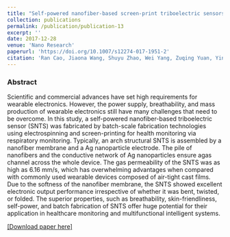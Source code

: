 ```yaml
---
title: "Self-powered nanofiber-based screen-print triboelectric sensors for respiratory monitoring"
collection: publications
permalink: /publication/publication-13
excerpt: ''
date: 2017-12-28
venue: 'Nano Research'
paperurl: 'https://doi.org/10.1007/s12274-017-1951-2'
citation: 'Ran Cao, Jiaona Wang, Shuyu Zhao, Wei Yang, Zuqing Yuan, Yingying Yin, <b>Xinyu Du</b>, Nian-Wu Li, Xiuling Zhang, Xiuyan Li, Zhong Lin Wang, Congju Li, "Self-powered nanofiber-based screen-print triboelectric sensors for respiratory monitoring", <b><i>Nano Res.</i> 11(7)</b>, 3771-3779 (2017)'
---
```

### Abstract

Scientific and commercial advances have set high requirements for wearable electronics. However, the power supply, breathability, and mass production of wearable electronics still have many challenges that need to be overcome. In this study, a self-powered nanofiber-based triboelectric sensor (SNTS) was fabricated by batch-scale fabrication technologies using electrospinning and screen-printing for health monitoring via respiratory monitoring. Typically, an arch structural SNTS is assembled by a nanofiber membrane and a Ag nanoparticle electrode. The pile of nanofibers and the conductive network of Ag nanoparticles ensure agas channel across the whole device. The gas permeability of the SNTS was as high as 6.16 mm/s, which has overwhelming advantages when compared with commonly used wearable devices composed of air-tight cast films. Due to the softness of the nanofiber membrane, the SNTS showed excellent electronic output performance irrespective of whether it was bent, twisted, or folded. The superior properties, such as breathability, skin-friendliness, self-power, and batch fabrication of SNTS offer huge potential for their application in healthcare monitoring and multifunctional intelligent systems.

[[Download paper here]](https://doi.org/10.1007/s12274-017-1951-2)